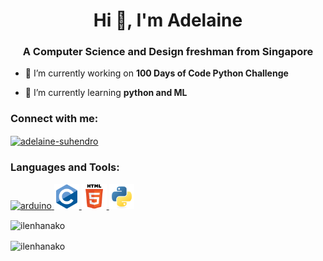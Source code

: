 <h1 align="center">Hi 👋, I'm Adelaine</h1>
<h3 align="center">A Computer Science and Design freshman from Singapore</h3>

- 🔭 I’m currently working on **100 Days of Code Python Challenge**

- 🌱 I’m currently learning **python and ML**

<h3 align="left">Connect with me:</h3>
<p align="left">
<a href="https://linkedin.com/in/adelaine-suhendro" target="blank"><img align="center" src="https://raw.githubusercontent.com/rahuldkjain/github-profile-readme-generator/master/src/images/icons/Social/linked-in-alt.svg" alt="adelaine-suhendro" height="30" width="40" /></a>
</p>

<h3 align="left">Languages and Tools:</h3>
<p align="left"> <a href="https://www.arduino.cc/" target="_blank" rel="noreferrer"> <img src="https://cdn.worldvectorlogo.com/logos/arduino-1.svg" alt="arduino" width="40" height="40"/> </a> <a href="https://www.cprogramming.com/" target="_blank" rel="noreferrer"> <img src="https://raw.githubusercontent.com/devicons/devicon/master/icons/c/c-original.svg" alt="c" width="40" height="40"/> </a> <a href="https://www.w3.org/html/" target="_blank" rel="noreferrer"> <img src="https://raw.githubusercontent.com/devicons/devicon/master/icons/html5/html5-original-wordmark.svg" alt="html5" width="40" height="40"/> </a> <a href="https://www.python.org" target="_blank" rel="noreferrer"> <img src="https://raw.githubusercontent.com/devicons/devicon/master/icons/python/python-original.svg" alt="python" width="40" height="40"/> </a> </p>

<p><img align="center" src="https://github-readme-stats.vercel.app/api/top-langs?username=ilenhanako&show_icons=true&locale=en&layout=compact" alt="ilenhanako" /></p>

<p><img align="center" src="https://github-readme-streak-stats.herokuapp.com/?user=ilenhanako&" alt="ilenhanako" /></p>
